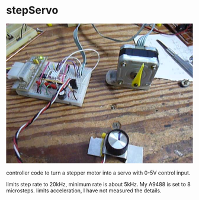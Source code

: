 # stepServo
![image](p1280671.jpg)



controller code to turn a stepper motor into a servo with 0-5V control input.

limits step rate to 20kHz, minimum rate is about 5kHz. My A9488 is set to 8 microsteps.
limits acceleration, I have not measured the details.
